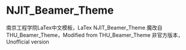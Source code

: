 # NJIT_Beamer_Theme
南京工程学院LaTex中文模板，LaTex NJIT_Beamer_Theme
魔改自THU_Beamer_Theme，Modified from THU_Beamer_Theme
非官方版本，Unofficial version
